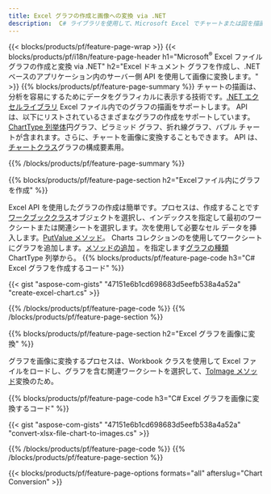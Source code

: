 ```yaml
---
title: Excel グラフの作成と画像への変換 via .NET
description:  C# ライブラリを使用して、Microsoft Excel でチャートまたは図を描画および変換するための C# ソース コード。
---
```

{{< blocks/products/pf/feature-page-wrap >}}
{{< blocks/products/pf/i18n/feature-page-header h1="Microsoft<sup>&reg;</sup> Excel ファイル グラフの作成と変換 via .NET" h2="Excel ドキュメント グラフを作成し、.NET ベースのアプリケーション内のサーバー側 API を使用して画像に変換します。" >}}
{{% blocks/products/pf/feature-page-summary %}}
チャートの描画は、分析を容易にするためにデータをグラフィカルに表示する技術です。[.NET エクセルライブラリ](/cells/ja/net/) Excel ファイル内でのグラフの描画をサポートします。 API は、以下にリストされているさまざまなグラフの作成をサポートしています。[ChartType 列挙体](https://reference.aspose.com/cells/net/aspose.cells.charts/charttype)円グラフ、ピラミッド グラフ、折れ線グラフ、バブル チャートが含まれます。さらに、チャートを画像に変換することもできます。 API は、[チャートクラス](https://reference.aspose.com/cells/net/aspose.cells.charts)グラフの構成要素用。

{{% /blocks/products/pf/feature-page-summary %}}

{{% blocks/products/pf/feature-page-section h2="Excelファイル内にグラフを作成" %}}

 Excel API を使用したグラフの作成は簡単です。プロセスは、作成することです[ワークブッククラス](https://reference.aspose.com/cells/net/aspose.cells/workbook)オブジェクトを選択し、インデックスを指定して最初のワークシートまたは関連シートを選択します。次を使用して必要なセル データを挿入します。[PutValue メソッド](https://reference.aspose.com/cells/net/aspose.cells/cell/methods/putvalue/index)。 Charts コレクションのを使用してワークシートにグラフを追加します。[メソッドの追加](https://reference.aspose.com/cells/net/aspose.cells.charts/chartcollection/methods/add) 。を指定します[グラフの種類](https://reference.aspose.com/cells/net/aspose.cells.charts/charttype)ChartType 列挙から。
{{% blocks/products/pf/feature-page-code h3="C# Excel グラフを作成するコード" %}}

{{< gist "aspose-com-gists" "47151e6b1cd698683d5eefb538a4a52a" "create-excel-chart.cs" >}}

{{% /blocks/products/pf/feature-page-code %}}
{{% /blocks/products/pf/feature-page-section %}}


{{% blocks/products/pf/feature-page-section h2="Excel グラフを画像に変換" %}}

グラフを画像に変換するプロセスは、Workbook クラスを使用して Excel ファイルをロードし、グラフを含む関連ワークシートを選択して、[ToImage メソッド](https://reference.aspose.com/cells/net/aspose.cells.charts.chart/toimage/methods/7)変換のため。

{{% blocks/products/pf/feature-page-code h3="C# Excel グラフを画像に変換するコード" %}}

{{< gist "aspose-com-gists" "47151e6b1cd698683d5eefb538a4a52a" "convert-xlsx-file-chart-to-images.cs" >}}

{{% /blocks/products/pf/feature-page-code %}}
{{% /blocks/products/pf/feature-page-section %}}

{{< blocks/products/pf/feature-page-options formats="all" afterslug="Chart Conversion" >}}

